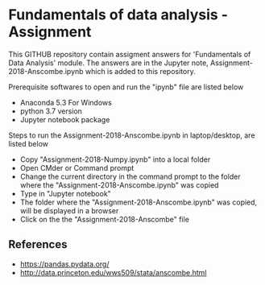 # Fundamentals of data analysis - Assignment

This GITHUB repository contain assigment answers for 'Fundamentals of Data Analysis' module. The answers are in the Jupyter note, 
Assignment-2018-Anscombe.ipynb which is added to this repository.

Prerequisite softwares to open and run the "ipynb" file are listed below

- Anaconda 5.3 For Windows
- python 3.7 version
- Jupyter notebook package

Steps to run the Assignment-2018-Anscombe.ipynb in laptop/desktop, are listed below

- Copy "Assignment-2018-Numpy.ipynb" into a local folder
- Open CMder or Command prompt
- Change the current directory in the command prompt to the folder where the "Assignment-2018-Anscombe.ipynb" was copied
- Type in "Jupyter notebook"
- The folder where the "Assignment-2018-Anscombe.ipynb" was copied, will be displayed in a browser
- Click on the the "Assignment-2018-Anscombe" file 

## References
- https://pandas.pydata.org/
- http://data.princeton.edu/wws509/stata/anscombe.html


